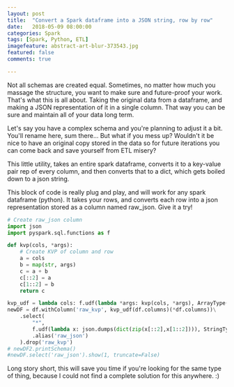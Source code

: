 ```yaml
---
layout: post
title:  "Convert a Spark dataframe into a JSON string, row by row"
date:   2018-05-09 08:00:00
categories: Spark
tags: [Spark, Python, ETL]
imagefeature: abstract-art-blur-373543.jpg
featured: false
comments: true

---
```


Not all schemas are created equal. Sometimes, no matter how much you massage the structure, you want to make sure and future-proof your work. That's what this is all about. Taking the original data from a dataframe, and making a JSON representation of it in a single column. That way you can be sure and maintain all of your data long term.

<!--more-->

Let's say you have a complex schema and you're planning to adjust it a bit. You'll rename here, sum there... But what if you mess up? Wouldn't it be nice to have an original copy stored in the data so for future iterations you can come back and save yourself from ETL misery?

This little utility, takes an entire spark dataframe, converts it to a key-value pair rep of every column, and then converts that to a dict, which gets boiled down to a json string.

This block of code is really plug and play, and will work for any spark dataframe (python). It takes your rows, and converts each row into a json representation stored as a column named raw_json. Give it a try!

```python
# Create raw_json column
import json
import pyspark.sql.functions as f

def kvp(cols, *args):
    # Create KVP of column and row
    a = cols
    b = map(str, args)
    c = a + b
    c[::2] = a
    c[1::2] = b
    return c

kvp_udf = lambda cols: f.udf(lambda *args: kvp(cols, *args), ArrayType(StringType()))
newDF = df.withColumn('raw_kvp', kvp_udf(df.columns)(*df.columns))\
    .select(
        "*",
        f.udf(lambda x: json.dumps(dict(zip(x[::2],x[1::2]))), StringType())(f.col('raw_kvp'))\
        .alias('raw_json')
    ).drop('raw_kvp')
# newDF2.printSchema()
#newDF.select('raw_json').show(1, truncate=False)
```

Long story short, this will save you time if you're looking for the same type of thing, because I could not find a complete solution for this anywhere.  :)





```
